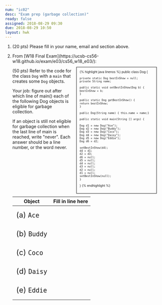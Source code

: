 ```yaml
---
num: "ic02"
desc: "Exam prep (garbage collection)"
ready: false
assigned: 2018-08-29 09:30
due: 2018-08-29 10:50
layout: hwk
---
```


<div style="display:none;">
https://ucsb-cs56-m18.github.io/hwk/ic02/
</div>

<style>
  table.circle-one * td { border: none; }
  table.circle-one * th { border: none; }
  table.circle-one { border: none; }

ol li ol li { margin-bottom: 5em; }


ol li ol li { margin-bottom: 10em; }

</style>



<ol>

<li style="margin-bottom:1em;"> (20 pts) Please fill in your name, email and section above.</li>

<li class="page-break-before" markdown="1" style="margin-bottom:1em;" > From [W18 Final Exam](https://ucsb-cs56-w18.github.io/exam/e03/cs56_w18_e03/):

<style>
 div.dog { font-size: 72%;
   line-height: 102%;
   margin: 1em;
   padding: 1em;
   border: 1px solid black;
   width: 50%;
   float: right;
}

div.dog * td  {
  padding-left:5px; padding-right: 5px;
}
</style>

<div class="dog" markdown="1">
{% highlight java linenos %}
public class Dog {
    
    private static Dog bestInShow = null;
    private String name;
    
    public static void setBestInShow(Dog b) {
	bestInShow = b;
    }
    
    public static Dog getBestInShow() {
	return bestInShow;
    }
    
    public Dog(String name) { this.name = name;}
    
    public static void main(String [] args) {
	
	Dog d1 = new Dog("Ace");
	Dog d2 = new Dog("Buddy");
	Dog d3 = new Dog("Coco");
	Dog d4 = new Dog("Daisy");
	Dog d5 = new Dog("Eddie");
	Dog d6 = d2;   
	
	setBestInShow(d4);       
	d4 = d1;                 
	d2 = d3;                 
	d6 = null;               
	d5 = null;               
	d4 = null;               
	d3 = null;               
	d2 = null;               
	d1 = null;               
	setBestInShow(null);     
    }
}
{% endhighlight %}
</div><!-- dog -->

(50 pts) Refer to the code for the class `Dog` with a `main`
that creates some `Dog` objects.

Your job: figure out after which line of main() each of the following Dog
objects is eligible for garbage collection.

If an object is still not eligible for garbage collection when the
last line of main is reached, write "never".  Each answer should be a
line number, or the word never.

<style>
 .fill-in-blanks-smaller table {
    width: 60%;
     }
      .fill-in-blanks-smaller table * td {
          margin: 0.5em 0.5em 0.5em 0.5em;
	      padding: 0.5em 0.5em 0.5em 0.5em;
	      font-size: 150%;
	      line-height: 150%;
	       }
	       </style>

<div class="fill-in-blanks-smaller" markdown="1">

| Object         | Fill in line  here |
|----------------|--------------------|
| (a) `Ace`      |                    |
| (b) `Buddy`  |                    |
| (c) `Coco`    |                    |
| (d) `Daisy`     |                    |
| (e) `Eddie`     |                    |	

</div>

</li>

  
</ol>
